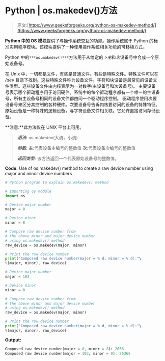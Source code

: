 # Python | os.makedev()方法

> 原文:[https://www.geeksforgeeks.org/python-os-makedev-method/](https://www.geeksforgeeks.org/python-os-makedev-method/)

**Python 中的 OS 模块**提供了与操作系统交互的功能。操作系统属于 Python 的标准实用程序模块。该模块提供了一种使用操作系统相关功能的可移植方式。

Python 中的`***os.makedev()***`方法用于从给定的 *>主*和*次*设备号中合成一个原始设备号。

在 Unix 中，一切都是文件，有些是普通文件，有些是特殊文件。特殊文件可以在 */dev* 目录下找到。这些特殊文件称为设备文件。字符和块设备是最常见的设备文件类型。这些设备文件由内核表示为一对数字(主设备号和次设备号)。
主要设备号表示哪个驱动程序用于访问硬件。系统中的每个驱动程序都有一个唯一的主设备号，所有主设备号相同的设备文件都由同一个驱动程序控制。
驱动程序使用次要设备号来区分其控制的各种硬件。次要设备号告诉内核要访问的设备的特殊特征。
原始设备是一种特殊的逻辑设备，与字符设备文件相关联。它允许直接访问存储设备。

**注意:**此方法仅在 UNIX 平台上可用。

> ***语法:*** os.makedev(大调，小调)
> 
> ***参数:***
> **主**:代表设备主编号的整数值
> **次**:代表设备次编号的整数值
> 
> ***返回类型:*** 该方法返回一个代表原始设备号的整数值。

**Code:** Use of os.makedev() method to create a raw device number using major and minor device numbers

```py
# Python program to explain os.makedev() method  

# importing os module 
import os

# Device major number
major = 8

# Device minor
minor = 8

# Compose raw device number from
# the above minor and major device number
# using os.makedev() method
raw_device = os.makedev(major, minor)

# Print the raw device number
print("Composed raw device number(major = % d, minor = % d):"\
%(major, minor), raw_device)

# Device major number
major = 103

# Device minor
minor = 0

# Compose raw device number from
# the above minor and major device number
# using os.makedev() method
raw_device = os.makedev(major, minor)

# Print the raw device number
print("Composed raw device number(major = % d, minor = % d):"\
%(major, minor), raw_device)
```

**Output:**

```py
Composed raw device number(major = 8, minor = 8): 2056
Composed raw device number(major = 103, minor = 0): 26368

```